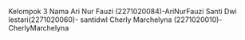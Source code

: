 Kelompok 3
Nama
Ari Nur Fauzi (2271020084)-AriNurFauzi
Santi Dwi lestari(2271020060)- santidwl
Cherly Marchelyna (2271020010)-CherlyMarchelyna
